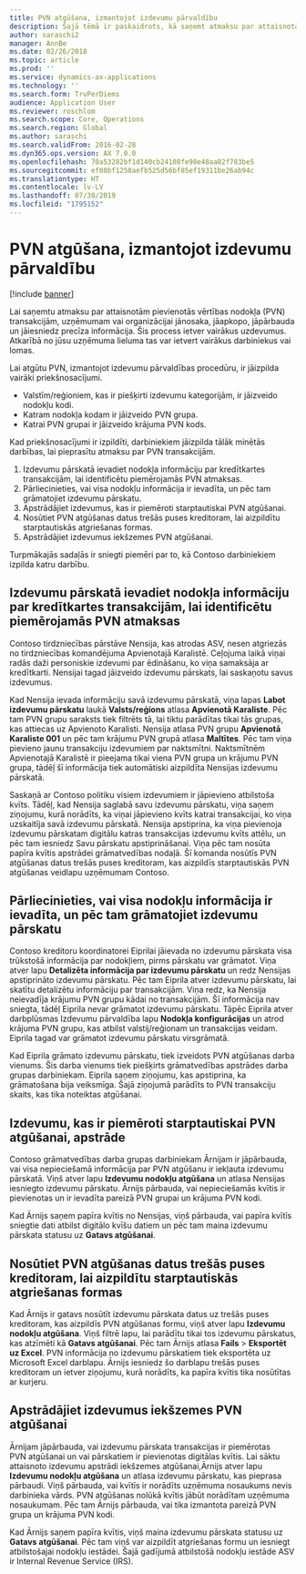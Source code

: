 ```yaml
---
title: PVN atgūšana, izmantojot izdevumu pārvaldību
description: Šajā tēmā ir paskaidrots, kā saņemt atmaksu par attaisnotām pievienotās vērtības nodokļa (PVN) transakcijām.
author: saraschi2
manager: AnnBe
ms.date: 02/26/2018
ms.topic: article
ms.prod: ''
ms.service: dynamics-ax-applications
ms.technology: ''
ms.search.form: TrvPerDiems
audience: Application User
ms.reviewer: roschlom
ms.search.scope: Core, Operations
ms.search.region: Global
ms.author: saraschi
ms.search.validFrom: 2016-02-28
ms.dyn365.ops.version: AX 7.0.0
ms.openlocfilehash: 70a53282bf1d140cb24108fe98e48aa82f783be5
ms.sourcegitcommit: ef08bf1258aefb525d56bf85ef19311be26ab94c
ms.translationtype: HT
ms.contentlocale: lv-LV
ms.lasthandoff: 07/30/2019
ms.locfileid: "1795152"
---
```

# <a name="vat-recovery-in-expense-management"></a>PVN atgūšana, izmantojot izdevumu pārvaldību

[!include [banner](../includes/banner.md)]

Lai saņemtu atmaksu par attaisnotām pievienotās vērtības nodokļa (PVN) transakcijām, uzņēmumam vai organizācijai jānosaka, jāapkopo, jāpārbauda un jāiesniedz precīza informācija. Šis process ietver vairākus uzdevumus. Atkarībā no jūsu uzņēmuma lieluma tas var ietvert vairākus darbiniekus vai lomas.

Lai atgūtu PVN, izmantojot izdevumu pārvaldības procedūru, ir jāizpilda vairāki priekšnosacījumi.

- Valstīm/reģioniem, kas ir piešķirti izdevumu kategorijām, ir jāizveido nodokļu kodi.
- Katram nodokļa kodam ir jāizveido PVN grupa.
- Katrai PVN grupai ir jāizveido krājuma PVN kods.

Kad priekšnosacījumi ir izpildīti, darbiniekiem jāizpilda tālāk minētās darbības, lai pieprasītu atmaksu par PVN transakcijām.

1. Izdevumu pārskatā ievadiet nodokļa informāciju par kredītkartes transakcijām, lai identificētu piemērojamās PVN atmaksas.
2. Pārliecinieties, vai visa nodokļu informācija ir ievadīta, un pēc tam grāmatojiet izdevumu pārskatu.
3. Apstrādājiet izdevumus, kas ir piemēroti starptautiskai PVN atgūšanai.
4. Nosūtiet PVN atgūšanas datus trešās puses kreditoram, lai aizpildītu starptautiskās atgriešanas formas.
5. Apstrādājiet izdevumus iekšzemes PVN atgūšanai.

Turpmākajās sadaļās ir sniegti piemēri par to, kā Contoso darbiniekiem izpilda katru darbību.

## <a name="on-an-expense-report-enter-tax-information-about-credit-card-transactions-to-identify-eligible-vat-refunds"></a>Izdevumu pārskatā ievadiet nodokļa informāciju par kredītkartes transakcijām, lai identificētu piemērojamās PVN atmaksas

Contoso tirdzniecības pārstāve Nensija, kas atrodas ASV, nesen atgriezās no tirdzniecības komandējuma Apvienotajā Karalistē. Ceļojuma laikā viņai radās daži personiskie izdevumi par ēdināšanu, ko viņa samaksāja ar kredītkarti. Nensijai tagad jāizveido izdevumu pārskats, lai saskaņotu savus izdevumus.

Kad Nensija ievada informāciju savā izdevumu pārskatā, viņa lapas **Labot izdevumu pārskatu** laukā **Valsts/reģions** atlasa **Apvienotā Karaliste**. Pēc tam PVN grupu saraksts tiek filtrēts tā, lai tiktu parādītas tikai tās grupas, kas attiecas uz Apvienoto Karalisti. Nensija atlasa PVN grupu **Apvienotā Karaliste 001** un pēc tam krājumu PVN grupā atlasa **Maltītes**. Pēc tam viņa pievieno jaunu transakciju izdevumiem par naktsmītni. Naktsmītnēm Apvienotajā Karalistē ir pieejama tikai viena PVN grupa un krājumu PVN grupa, tādēļ šī informācija tiek automātiski aizpildīta Nensijas izdevumu pārskatā.

Saskaņā ar Contoso politiku visiem izdevumiem ir jāpievieno atbilstoša kvīts. Tādēļ, kad Nensija saglabā savu izdevumu pārskatu, viņa saņem ziņojumu, kurā norādīts, ka viņai jāpievieno kvīts katrai transakcijai, ko viņa uzskaitīja savā izdevumu pārskatā. Nensija apstiprina, ka viņa pievienoja izdevumu pārskatam digitālu katras transakcijas izdevumu kvīts attēlu, un pēc tam iesniedz Savu pārskatu apstiprināšanai. Viņa pēc tam nosūta papīra kvītis apstrādei grāmatvedības nodaļā. Šī komanda nosūtīs PVN atgūšanas datus trešās puses kreditoram, kas aizpildīs starptautiskās PVN atgūšanas veidlapu uzņēmumam Contoso.

## <a name="make-sure-that-all-tax-information-is-complete-and-then-post-the-expense-report"></a>Pārliecinieties, vai visa nodokļu informācija ir ievadīta, un pēc tam grāmatojiet izdevumu pārskatu

Contoso kreditoru koordinatorei Eiprilai jāievada no izdevumu pārskata visa trūkstošā informācija par nodokļiem, pirms pārskatu var grāmatot. Viņa atver lapu **Detalizēta informācija par izdevumu pārskatu** un redz Nensijas apstiprināto izdevumu pārskatu. Pēc tam Eiprila atver izdevumu pārskatu, lai skatītu detalizētu informāciju par transakcijām. Viņa redz, ka Nensija neievadīja krājumu PVN grupu kādai no transakcijām. Šī informācija nav sniegta, tādēļ Eiprila nevar grāmatot izdevumu pārskatu. Tāpēc Eiprila atver darbplūsmas Izdevumu pārvaldība lapu **Nodokļa konfigurācijas** un atrod krājuma PVN grupu, kas atbilst valstij/reģionam un transakcijas veidam. Eiprila tagad var grāmatot izdevumu pārskatu virsgrāmatā.

Kad Eiprila grāmato izdevumu pārskatu, tiek izveidots PVN atgūšanas darba vienums. Šis darba vienums tiek piešķirts grāmatvedības apstrādes darba grupas darbiniekam. Eiprila saņem ziņojumu, kas apstiprina, ka grāmatošana bija veiksmīga. Šajā ziņojumā parādīts to PVN transakciju skaits, kas tika noteiktas atgūšanai.

## <a name="process-expenses-that-are-eligible-for-international-vat-recovery"></a>Izdevumu, kas ir piemēroti starptautiskai PVN atgūšanai, apstrāde

Contoso grāmatvedības darba grupas darbiniekam Ārnijam ir jāpārbauda, vai visa nepieciešamā informācija par PVN atgūšanu ir iekļauta izdevumu pārskatā. Viņš atver lapu **Izdevumu nodokļu atgūšana** un atlasa Nensijas iesniegto izdevumu pārskatu. Ārnijs pārbauda, vai nepieciešamās kvītis ir pievienotas un ir ievadīta pareizā PVN grupai un krājuma PVN kodi.

Kad Ārnijs saņem papīra kvītis no Nensijas, viņš pārbauda, vai papīra kvītīs sniegtie dati atbilst digitālo kvīšu datiem un pēc tam maina izdevumu pārskata statusu uz **Gatavs atgūšanai**.

## <a name="send-vat-recovery-data-to-the-third-party-vendor-to-file-international-recovery-returns"></a>Nosūtiet PVN atgūšanas datus trešās puses kreditoram, lai aizpildītu starptautiskās atgriešanas formas

Kad Ārnijs ir gatavs nosūtīt izdevumu pārskata datus uz trešās puses kreditoram, kas aizpildīs PVN atgūšanas formu, viņš atver lapu **Izdevumu nodokļu atgūšana**. Viņš filtrē lapu, lai parādītu tikai tos izdevumu pārskatus, kas atzīmēti kā **Gatavs atgūšanai**. Pēc tam Ārnijs atlasa **Fails** &gt; **Eksportēt uz Excel**. PVN informācija no izdevumu pārskatiem tiek eksportēta uz Microsoft Excel darblapu. Ārnijs iesniedz šo darblapu trešās puses kreditoram un ietver ziņojumu, kurā norādīts, ka papīra kvītis tika nosūtītas ar kurjeru.

## <a name="process-expenses-for-domestic-vat-recovery"></a>Apstrādājiet izdevumus iekšzemes PVN atgūšanai

Ārnijam jāpārbauda, vai izdevumu pārskata transakcijas ir piemērotas PVN atgūšanai un vai pārskatiem ir pievienotas digitālas kvītis. Lai sāktu attaisnoto izdevumu apstrādi iekšzemes atgūšanai,Ārnijs atver lapu **Izdevumu nodokļu atgūšana** un atlasa izdevumu pārskatu, kas pieprasa pārbaudi. Viņš pārbauda, vai kvītīs ir norādīts uzņēmuma nosaukums nevis darbinieka vārds. PVN atgūšanas nolūkā kvītis jābūt norādītam uzņēmuma nosaukumam. Pēc tam Ārnijs pārbauda, vai tika izmantota pareizā PVN grupa un krājuma PVN kodi.

Kad Ārnijs saņem papīra kvītis, viņš maina izdevumu pārskata statusu uz **Gatavs atgūšanai**. Pēc tam viņš var aizpildīt atgriešanas formu un iesniegt atbilstošajai nodokļu iestādei. Šajā gadījumā atbilstošā nodokļu iestāde ASV ir Internal Revenue Service (IRS).
